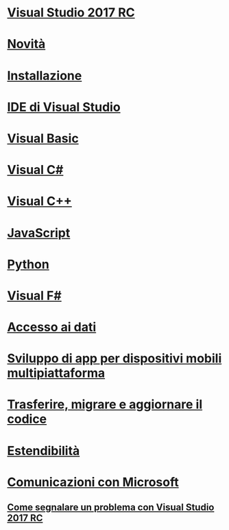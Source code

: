 # [Visual Studio 2017 RC](welcome-to-visual-studio.md)
# [Novità](ide/whats-new-in-visual-studio.md)
# [Installazione](install/TOC.md)
# [IDE di Visual Studio](ide/visual-studio-ide.md)
# [Visual Basic](/dotnet/articles/visual-basic)
# [Visual C#](/dotnet/articles/csharp)
# [Visual C++](/cpp/top/visual-cpp-in-visual-studio)
# [JavaScript](javascript/javascript-in-visual-studio.md)
# [Python](python/getting-started-with-python.md)
# [Visual F#](/dotnet/articles/fsharp/)
# [Accesso ai dati](data-tools/TOC.md)
# [Sviluppo di app per dispositivi mobili multipiattaforma](cross-platform/cross-platform-mobile-development-in-visual-studio.md)
# [Trasferire, migrare e aggiornare il codice](porting\port-migrate-and-upgrade-visual-studio-projects.md)
# [Estendibilità](extensibility/extensibility-in-visual-studio.md)
# [Comunicazioni con Microsoft](ide/talk-to-us.md)
## [Come segnalare un problema con Visual Studio 2017 RC](ide/how-to-report-a-problem-with-visual-studio-2017.md)


<!--HONumber=Feb17_HO4-->


